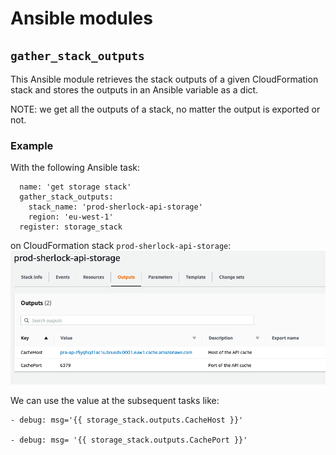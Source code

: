 # Ansible modules

## `gather_stack_outputs`

This Ansible module retrieves the stack outputs of a given CloudFormation stack and stores the outputs in an Ansible variable as a dict.

NOTE: we get all the outputs of a stack, no matter the output is exported or not.

### Example

With the following Ansible task:
```ansible
  name: 'get storage stack'
  gather_stack_outputs:
    stack_name: 'prod-sherlock-api-storage'
    region: 'eu-west-1'
  register: storage_stack
```
on CloudFormation stack `prod-sherlock-api-storage`:
![cfn stack outputs](../../doc_images/cfn_stack_outputs.png)

We can use the value at the subsequent tasks like:

```ansible
- debug: msg='{{ storage_stack.outputs.CacheHost }}'
  
- debug: msg= '{{ storage_stack.outputs.CachePort }}' 
```
